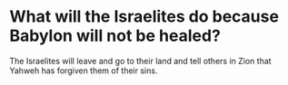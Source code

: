 # What will the Israelites do because Babylon will not be healed?

The Israelites will leave and go to their land and tell others in Zion that Yahweh has forgiven them of their sins.
